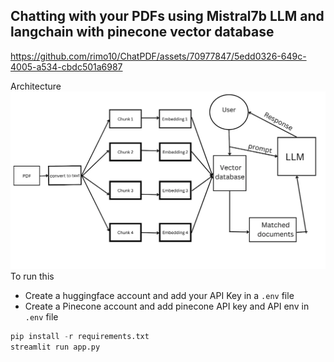 ## Chatting with your PDFs using Mistral7b LLM and langchain with pinecone vector database

https://github.com/rimo10/ChatPDF/assets/70977847/5edd0326-649c-4005-a534-cbdc501a6987

Architecture
![alt text](assets/architectural_diagram.webp)
To run this 
* Create a huggingface account and add your API Key in a `.env` file
* Create a Pinecone account and add pinecone API key and API env in `.env` file
```python
pip install -r requirements.txt
streamlit run app.py
```
